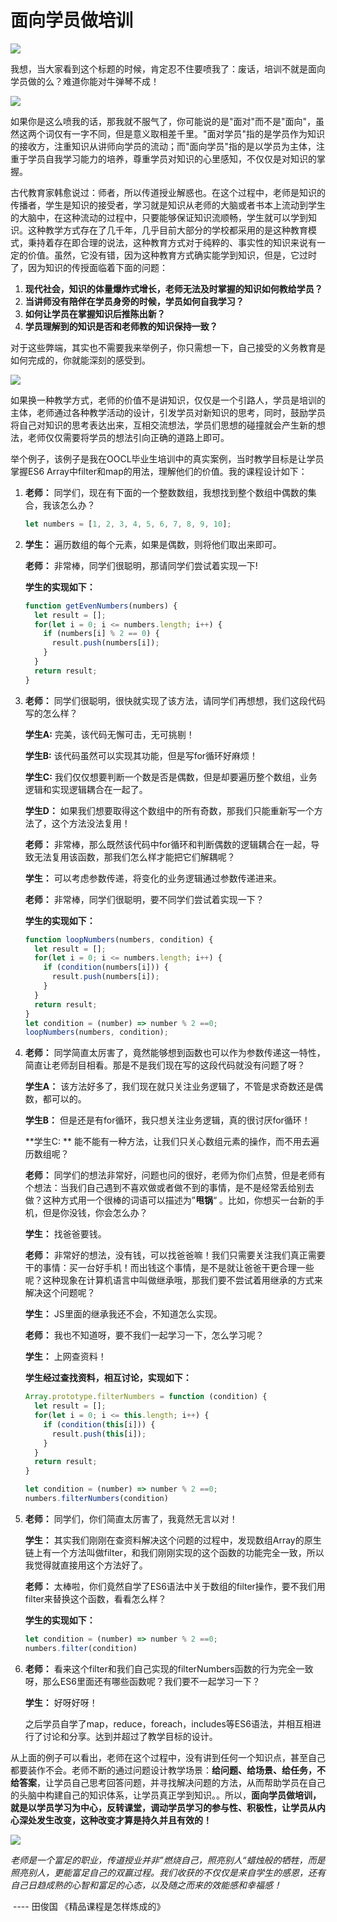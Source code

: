 # 面向学员做培训

![](http://ww1.sinaimg.cn/large/af4e9f79ly1g5t88o12pyj20sg0bkwiu.jpg)

我想，当大家看到这个标题的时候，肯定忍不住要喷我了：废话，培训不就是面向学员做的么？难道你能对牛弹琴不成！

![](http://ww1.sinaimg.cn/large/af4e9f79ly1g5ta1brkoaj20dt08fwfi.jpg)

如果你是这么喷我的话，那我就不服气了，你可能说的是"面对"而不是"面向"，虽然这两个词仅有一字不同，但是意义取相差千里。"面对学员"指的是学员作为知识的接收方，注重知识从讲师向学员的流动；而"面向学员"指的是以学员为主体，注重于学员自我学习能力的培养，尊重学员对知识的心里感知，不仅仅是对知识的掌握。

古代教育家韩愈说过：师者，所以传道授业解惑也。在这个过程中，老师是知识的传播者，学生是知识的接受者，学习就是知识从老师的大脑或者书本上流动到学生的大脑中，在这种流动的过程中，只要能够保证知识流顺畅，学生就可以学到知识。这种教学方式存在了几千年，几乎目前大部分的学校都采用的是这种教育模式，秉持着存在即合理的说法，这种教育方式对于纯粹的、事实性的知识来说有一定的价值。虽然，它没有错，因为这种教育方式确实能学到知识，但是，它过时了，因为知识的传授面临着下面的问题：

1. **现代社会，知识的体量爆炸式增长，老师无法及时掌握的知识如何教给学员？**
2. **当讲师没有陪伴在学员身旁的时候，学员如何自我学习？**
3. **如何让学员在掌握知识后推陈出新？**
4. **学员理解到的知识是否和老师教的知识保持一致？**

对于这些弊端，其实也不需要我来举例子，你只需想一下，自己接受的义务教育是如何完成的，你就能深刻的感受到。

![](http://ww1.sinaimg.cn/large/af4e9f79ly1g5t8v9qnysj20f008oju6.jpg)

如果换一种教学方式，老师的价值不是讲知识，仅仅是一个引路人，学员是培训的主体，老师通过各种教学活动的设计，引发学员对新知识的思考，同时，鼓励学员将自己对知识的思考表达出来，互相交流想法，学员们思想的碰撞就会产生新的想法，老师仅仅需要将学员的想法引向正确的道路上即可。

举个例子，该例子是我在OOCL毕业生培训中的真实案例，当时教学目标是让学员掌握ES6 Array中filter和map的用法，理解他们的价值。我的课程设计如下：

1. **老师：** 同学们，现在有下面的一个整数数组，我想找到整个数组中偶数的集合，我该怎么办？

   ```javascript
   let numbers = [1, 2, 3, 4, 5, 6, 7, 8, 9, 10];
   ```

2. **学生：** 遍历数组的每个元素，如果是偶数，则将他们取出来即可。

   **老师：** 非常棒，同学们很聪明，那请同学们尝试着实现一下!

   **学生的实现如下：**

   ```javascript
   function getEvenNumbers(numbers) {
     let result = [];
     for(let i = 0; i <= numbers.length; i++) {
       if (numbers[i] % 2 == 0) {
         result.push(numbers[i]);
       }
     }
     return result;
   }
   ```

3. **老师：** 同学们很聪明，很快就实现了该方法，请同学们再想想，我们这段代码写的怎么样？

   **学生A:**  完美，该代码无懈可击，无可挑剔！

   **学生B:**  该代码虽然可以实现其功能，但是写for循环好麻烦！

   **学生C:**  我们仅仅想要判断一个数是否是偶数，但是却要遍历整个数组，业务逻辑和实现逻辑耦合在一起了。

   **学生D：** 如果我们想要取得这个数组中的所有奇数，那我们只能重新写一个方法了，这个方法没法复用！

   **老师：** 非常棒，那么既然该代码中for循环和判断偶数的逻辑耦合在一起，导致无法复用该函数，那我们怎么样才能把它们解耦呢？

   **学生：** 可以考虑参数传递，将变化的业务逻辑通过参数传递进来。

   **老师：** 非常棒，同学们很聪明，要不同学们尝试着实现一下？

   **学生的实现如下：**

   ```javascript
   function loopNumbers(numbers, condition) {
     let result = [];
     for(let i = 0; i <= numbers.length; i++) {
       if (condition(numbers[i])) {
         result.push(numbers[i]);
       }
     }
     return result;
   }
   let condition = (number) => number % 2 ==0;
   loopNumbers(numbers, condition);
   ```

4. **老师：** 同学简直太厉害了，竟然能够想到函数也可以作为参数传递这一特性，简直让老师刮目相看。那是不是我们现在写的这段代码就没有问题了呀？

   **学生A：** 该方法好多了，我们现在就只关注业务逻辑了，不管是求奇数还是偶数，都可以的。

   **学生B：** 但是还是有for循环，我只想关注业务逻辑，真的很讨厌for循环！

   **学生C: **   能不能有一种方法，让我们只关心数组元素的操作，而不用去遍历数组呢？

   **老师：**  同学们的想法非常好，问题也问的很好，老师为你们点赞，但是老师有个想法：当我们自己遇到不喜欢做或者做不到的事情，是不是经常丢给别去做？这种方式用一个很棒的词语可以描述为”**甩锅**“ 。比如，你想买一台新的手机，但是你没钱，你会怎么办？

   **学生：** 找爸爸要钱。

   **老师：** 非常好的想法，没有钱，可以找爸爸嘛！我们只需要关注我们真正需要干的事情：买一台好手机！而出钱这个事情，是不是就让爸爸干更合理一些呢？这种现象在计算机语言中叫做继承哦，那我们要不尝试着用继承的方式来解决这个问题呢？

   **学生：** JS里面的继承我还不会，不知道怎么实现。

   **老师：** 我也不知道呀，要不我们一起学习一下，怎么学习呢？

   **学生：** 上网查资料！

   **学生经过查找资料，相互讨论，实现如下：**

   ```javascript
   Array.prototype.filterNumbers = function (condition) {
     let result = [];
     for(let i = 0; i <= this.length; i++) {
       if (condition(this[i])) {
         result.push(this[i]);
       }
     }
     return result;
   }
   
   let condition = (number) => number % 2 ==0;
   numbers.filterNumbers(condition)
   ```

5. **老师：** 同学们，你们简直太厉害了，我竟然无言以对！

   **学生：** 其实我们刚刚在查资料解决这个问题的过程中，发现数组Array的原生链上有一个方法叫做filter，和我们刚刚实现的这个函数的功能完全一致，所以我觉得就直接用这个方法好了。

   **老师：** 太棒啦，你们竟然自学了ES6语法中关于数组的filter操作，要不我们用filter来替换这个函数，看看怎么样？

   **学生的实现如下：**

   ```javascript
   let condition = (number) => number % 2 ==0;
   numbers.filter(condition)
   ```

6. **老师：** 看来这个filter和我们自己实现的filterNumbers函数的行为完全一致呀，那么ES6里面还有哪些函数呢？我们要不一起学习一下？

   **学生：** 好呀好呀！

   之后学员自学了map，reduce，foreach，includes等ES6语法，并相互相进行了讨论和分享。达到并超过了教学目标的设计。

从上面的例子可以看出，老师在这个过程中，没有讲到任何一个知识点，甚至自己都要装作不会。老师不断的通过问题设计教学场景：**给问题、给场景、给任务，不给答案**，让学员自己思考回答问题，并寻找解决问题的方法，从而帮助学员在自己的头脑中构建自己的知识体系，让学员真正学到知识。。所以，**面向学员做培训，就是以学员学习为中心，反转课堂，调动学员学习的参与性、积极性，让学员从内心深处发生改变，这种改变才算是持久并且有效的！**

![](http://ww1.sinaimg.cn/large/af4e9f79ly1g5ta4zxozjj20i30hbn0s.jpg)

​           *老师是一个富足的职业，传道授业并非”燃烧自己，照亮别人“蜡烛般的牺牲，而是照亮别人，更能富足自己的双赢过程。我们收获的不仅仅是来自学生的感恩，还有自己日趋成熟的心智和富足的心态，以及随之而来的效能感和幸福感！*

​                                                                                                                           ---- 田俊国 《精品课程是怎样炼成的》